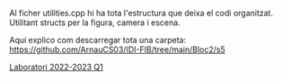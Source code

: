 Al ficher utilities.cpp hi ha tota l'estructura que deixa el codi organitzat. Utilitant structs per la figura, camera i escena.



Aquí explico com descarregar tota una carpeta:
https://github.com/ArnauCS03/IDI-FIB/tree/main/Bloc2/s5



[Laboratori 2022-2023 Q1](https://github.com/ArnauCS03/IDI-FIB)



